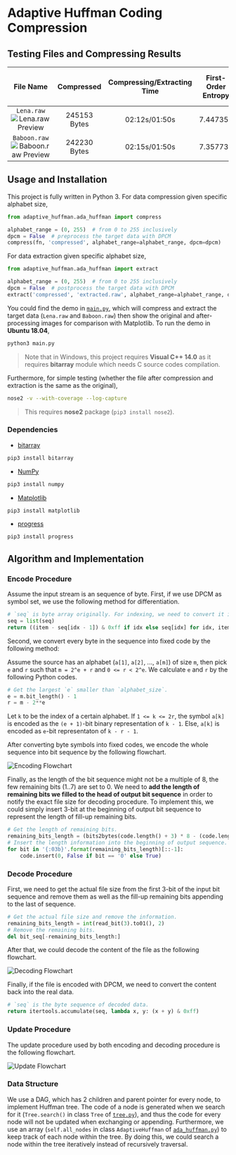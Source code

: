 # Adaptive Huffman Coding Compression

## Testing Files and Compressing Results

|                                         File Name                                         |  Compressed  | Compressing/Extracting Time | First-Order Entropy | Compressed File Size (DPCM) | Compressing/Extracting Time (DPCM) | First-Order Entropy (DPCM) |
|:-----------------------------------------------------------------------------------------:|:------------:|:---------------------------:|:-------------------:|:---------------------------:|:----------------------------------:|:--------------------------:|
| `Lena.raw` ![Lena.raw Preview ](https://i.imgur.com/gLSTp61.png  "Lena.raw Preview" )       | 245153 Bytes | 02:12s/01:50s               | 7.447359            | 167384 Bytes                | 01:50s/01:11s                      | 5.064970                   |
| `Baboon.raw` ![Baboon.raw Preview ](https://i.imgur.com/zDWHGXN.png  "Baboon.raw Preview" ) | 242230 Bytes | 02:15s/01:50s               | 7.357734            | 209341 Bytes                | 02:15s/01:47s                      | 6.352999                   |

## Usage and Installation

This project is fully written in Python 3. For data compression given specific alphabet size,

``` python
from adaptive_huffman.ada_huffman import compress

alphabet_range = (0, 255)  # from 0 to 255 inclusively
dpcm = False  # preprocess the target data with DPCM
compress(fn, 'compressed', alphabet_range=alphabet_range, dpcm=dpcm)
```

For data extraction given specific alphabet size,

``` python
from adaptive_huffman.ada_huffman import extract

alphabet_range = (0, 255)  # from 0 to 255 inclusively
dpcm = False  # postprocess the target data with DPCM
extract('compressed', 'extracted.raw', alphabet_range=alphabet_range, dpcm=dpcm)
```

You could find the demo in [`main.py`](/main.py), which will compress and extract the target data (`Lena.raw` and `Baboon.raw`) then show the original and after-processing images for comparison with Matplotlib. To run the demo in **Ubuntu 18.04**,

``` bash
python3 main.py
```

> Note that in Windows, this project requires **Visual C++ 14.0** as it requires **bitarray** module which needs C source codes compilation.

Furthermore, for simple testing (whether the file after compression and extraction is the same as the original),

``` bash
nose2 -v --with-coverage --log-capture
```

> This requires **nose2** package (`pip3 install nose2`).

### Dependencies

* [bitarray](https://github.com/ilanschnell/bitarray)

``` bash
pip3 install bitarray
```

* [NumPy](http://www.numpy.org/)

``` bash
pip3 install numpy
```

* [Matplotlib](https://matplotlib.org/)

``` bash
pip3 install matplotlib
```

* [progress](https://github.com/verigak/progress/)

``` bash
pip3 install progress
```

## Algorithm and Implementation

### Encode Procedure

Assume the input stream is an sequence of byte. First, if we use DPCM as symbol set, we use the following method for differentiation.

``` python
# `seq` is byte array originally. For indexing, we need to convert it into list.
seq = list(seq)
return ((item - seq[idx - 1]) & 0xff if idx else seq[idx] for idx, item in enumerate(seq))
```

Second, we convert every byte in the sequence into fixed code by the following method:

Assume the source has an alphabet (`a[1]`, `a[2]`, ..., `a[m]`) of size `m`, then pick `e` and `r` such that `m = 2^e + r` and `0 <= r < 2^e`. We calculate `e` and `r` by the following Python codes.

``` python
# Get the largest `e` smaller than `alphabet_size`.
e = m.bit_length() - 1
r = m - 2**e
```

Let `k` to be the index of a certain alphabet. If `1 <= k <= 2r`, the symbol `a[k]` is encoded as the `(e + 1)`-bit binary representation of `k - 1`. Else, `a[k]` is encoded as `e`-bit representaton of `k - r - 1`.

After converting byte symbols into fixed codes, we encode the whole sequence into bit sequence by the following flowchart.

![Encoding Flowchart](https://i.imgur.com/5xzPKiO.png "Encoding Flowchart")

Finally, as the length of the bit sequence might not be a multiple of 8, the few remaining bits (1..7) are set to 0. We need to **add the length of remaining bits we filled to the head of output bit sequence** in order to notify the exact file size for decoding procedure. To implement this, we could simply insert 3-bit at the beginning of output bit sequence to represent the length of fill-up remaining bits.

``` python
# Get the length of remaining bits.
remaining_bits_length = (bits2bytes(code.length() + 3) * 8 - (code.length() + 3))
# Insert the length information into the beginning of output sequence.
for bit in '{:03b}'.format(remaining_bits_length)[::-1]:
    code.insert(0, False if bit == '0' else True)
```

### Decode Procedure

First, we need to get the actual file size from the first 3-bit of the input bit sequence and remove them as well as the fill-up remaining bits appending to the last of sequence.

``` python
# Get the actual file size and remove the information.
remaining_bits_length = int(read_bit(3).to01(), 2)
# Remove the remaining bits.
del bit_seq[-remaining_bits_length:]
```

After that, we could decode the content of the file as the following flowchart.

![Decoding Flowchart](https://i.imgur.com/x1OSKbe.png "Decoding Flowchart")

Finally, if the file is encoded with DPCM, we need to convert the content back into the real data.

``` python
# `seq` is the byte sequence of decoded data.
return itertools.accumulate(seq, lambda x, y: (x + y) & 0xff)
```

### Update Procedure

The update procedure used by both encoding and decoding procedure is the following flowchart.

![Update Flowchart](https://i.imgur.com/hmCA8jT.png "Update Flowchart")

### Data Structure

We use a DAG, which has 2 children and parent pointer for every node, to implement Huffman tree. The code of a node is generated when we search for it (`Tree.search()` in class `Tree` of [`tree.py`](/adaptive_huffman/tree.py)), and thus the code for every node will not be updated when exchanging or appending. Furthermore, we use an array (`self.all_nodes` in class `AdaptiveHuffman` of [`ada_huffman.py`](/adaptive_huffman/ada_huffman.py)) to keep track of each node within the tree. By doing this, we could search a node within the tree iteratively instead of recursively traversal.
